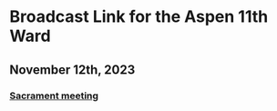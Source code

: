 # Broadcast Link for the Aspen 11th Ward

## November 12th, 2023
### [Sacrament meeting](HTTPS://www.youtube.com/watch?v=AR0bfeBM1YQ)
